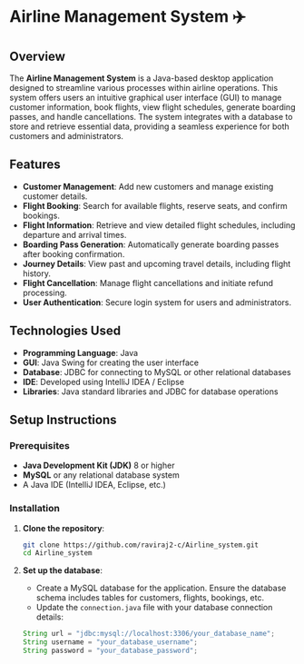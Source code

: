 # Airline Management System ✈️

## Overview
The **Airline Management System** is a Java-based desktop application designed to streamline various processes within airline operations. This system offers users an intuitive graphical user interface (GUI) to manage customer information, book flights, view flight schedules, generate boarding passes, and handle cancellations. The system integrates with a database to store and retrieve essential data, providing a seamless experience for both customers and administrators.

## Features

- **Customer Management**: Add new customers and manage existing customer details.
- **Flight Booking**: Search for available flights, reserve seats, and confirm bookings.
- **Flight Information**: Retrieve and view detailed flight schedules, including departure and arrival times.
- **Boarding Pass Generation**: Automatically generate boarding passes after booking confirmation.
- **Journey Details**: View past and upcoming travel details, including flight history.
- **Flight Cancellation**: Manage flight cancellations and initiate refund processing.
- **User Authentication**: Secure login system for users and administrators.




## Technologies Used

- **Programming Language**: Java
- **GUI**: Java Swing for creating the user interface
- **Database**: JDBC for connecting to MySQL or other relational databases
- **IDE**: Developed using IntelliJ IDEA / Eclipse
- **Libraries**: Java standard libraries and JDBC for database operations

## Setup Instructions

### Prerequisites

- **Java Development Kit (JDK)** 8 or higher
- **MySQL** or any relational database system
- A Java IDE (IntelliJ IDEA, Eclipse, etc.)

### Installation

1. **Clone the repository**:

    ```bash
    git clone https://github.com/raviraj2-c/Airline_system.git
    cd Airline_system
    ```

2. **Set up the database**:
   - Create a MySQL database for the application. Ensure the database schema includes tables for customers, flights, bookings, etc.
   - Update the `connection.java` file with your database connection details:
   
   ```java
   String url = "jdbc:mysql://localhost:3306/your_database_name";
   String username = "your_database_username";
   String password = "your_database_password";
